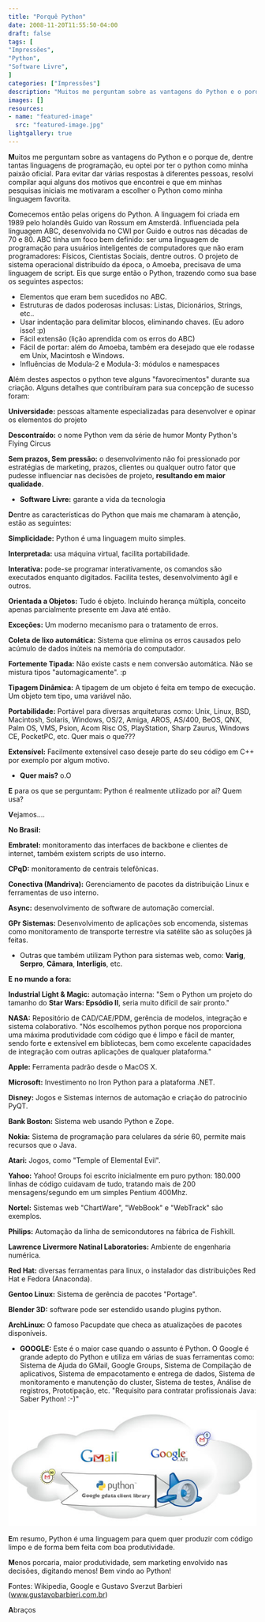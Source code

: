 ```yaml
---
title: "Porquê Python"
date: 2008-11-20T11:55:50-04:00
draft: false
tags: [
"Impressões",
"Python",
"Software Livre",
]
categories: ["Impressões"]
description: "Muitos me perguntam sobre as vantagens do Python e o porque de, dentre tantas linguagens de programação, eu optei por ter o python como minha paixão oficial. Para evitar dar várias respostas à diferentes pessoas, resolvi compilar aqui alguns dos motivos que encontrei e que em minhas pesquisas iniciais me motivaram a escolher o Python como minha linguagem favorita."
images: []
resources:
- name: "featured-image"
  src: "featured-image.jpg"
lightgallery: true
---
```

**M**uitos me perguntam sobre as vantagens do Python e o porque de, dentre tantas linguagens de programação, eu optei por ter o python como minha paixão oficial. Para evitar dar várias respostas à diferentes pessoas, resolvi compilar aqui alguns dos motivos que encontrei e que em minhas pesquisas iniciais me motivaram a escolher o Python como minha linguagem favorita.

<!--more-->

**C**omecemos então pelas origens do Python. A linguagem foi criada em 1989 pelo holandês Guido van Rossum em Amsterdã. Influenciada pela linguagem ABC, desenvolvida no CWI por Guido e outros nas décadas de 70 e 80. ABC tinha um foco bem definido: ser uma linguagem de programação para usuários inteligentes de computadores que não eram programadores: Físicos, Cientistas Sociais, dentre outros. O projeto de sistema operacional distribuído da época, o Amoeba, precisava de uma linguagem de script. Eis que surge então o Python, trazendo como sua base os seguintes aspectos:

  * Elementos que eram bem sucedidos no ABC.
  * Estruturas de dados poderosas inclusas: Listas, Dicionários, Strings, etc..
  * Usar indentação para delimitar blocos, eliminando chaves. (Eu adoro isso! :p)
  * Fácil extensão (lição aprendida com os erros do ABC)
  * Fácil de 	portar: além do Amoeba, também era desejado que ele rodasse em 	Unix, Macintosh e Windows.
  * Influências de Modula-2 e Modula-3: módulos e namespaces

**A**lém destes aspectos o python teve alguns "favorecimentos" durante sua criação. Alguns detalhes que contribuíram para sua concepção de sucesso foram:

**Universidade:** pessoas altamente especializadas para desenvolver e opinar os 	elementos do projeto

**Descontraído:** o nome Python vem da série de humor Monty Python's Flying Circus

**Sem prazos, Sem pressão:** o desenvolvimento não foi pressionado por 	estratégias de marketing, prazos, clientes ou qualquer outro fator 	que pudesse influenciar nas decisões de projeto, **resultando em 	maior qualidade**.

  * **Software Livre:** garante a vida 	da tecnologia

**D**entre as características do Python que mais me chamaram à atenção, estão as seguintes:

**Simplicidade:** Python é uma linguagem muito simples.

**Interpretada:** usa máquina virtual, facilita portabilidade.

**Interativa:** pode-se programar interativamente, os comandos são executados 	enquanto digitados. Facilita testes, desenvolvimento ágil e outros.

**Orientada 	a Objetos:** Tudo é objeto. Incluindo herança múltipla, 	conceito apenas parcialmente presente em Java até então.

**Exceções:** Um moderno mecanismo para o tratamento de erros.

**Coleta de 	lixo automática:** Sistema que elimina os erros causados pelo 	acúmulo de dados inúteis na memória do computador.

**Fortemente 	Tipada:** Não existe casts e nem conversão automática. Não se 	mistura tipos "automagicamente". :p

**Tipagem 	Dinâmica:** A tipagem de um objeto é feita em tempo de execução. 	Um objeto tem tipo, uma variável não.

**Portabilidade:** Portável para diversas arquiteturas como: Unix, Linux, BSD, 	Macintosh, Solaris, Windows, OS/2, Amiga, AROS, AS/400, BeOS, QNX, 	Palm OS, VMS, Psion, Acom Risc OS, PlayStation, Sharp Zaurus, 	Windows CE, PocketPC, etc. Quer mais o que???

**Extensível:** Facilmente extensível caso deseje parte do seu código em C++ por 	exemplo por algum motivo.

  * **Quer mais?** o.O

**E** para os que se perguntam: Python é realmente utilizado por aí? Quem usa?

**V**ejamos....

**No Brasil:**

**Embratel:** monitoramento das interfaces de backbone e clientes de internet, 	também existem scripts de uso interno.

**CPqD:** monitoramento de centrais telefônicas.

**Conectiva 	(Mandriva):** Gerenciamento de pacotes da distribuição Linux e 	ferramentas de uso interno.

**Async:** desenvolvimento de software de automação comercial.

**GPr 	Sistemas:** Desenvolvimento de aplicações sob encomenda, 	sistemas como monitoramento de transporte terrestre via satélite 	são as soluções já feitas.

  * Outras que também utilizam Python para 	sistemas web, como: **Varig**, **Serpro**, **Câmara**, 	**Interligis**, etc.

**E** **no mundo a fora:**

**Industrial 	Light & Magic:** automação interna: "Sem o Python um 	projeto do tamanho do **Star Wars: Epsódio II**, seria muito 	difícil de sair pronto."

**NASA:** Repositório de CAD/CAE/PDM, gerência de modelos, integração e 	sistema colaborativo. "Nós escolhemos python porque nos 	proporciona uma máxima produtividade com código que é limpo e 	fácil de manter, sendo forte e extensível em bibliotecas, bem como 	excelente capacidades de integração com outras aplicações de 	qualquer plataforma."

**Apple:** Ferramenta padrão desde o MacOS X.

**Microsoft:** Investimento no Iron Python para a plataforma .NET.

**Disney:** Jogos e Sistemas internos de automação e criação do patrocínio 	PyQT.

**Bank 	Boston:** Sistema web usando Python e Zope.

**Nokia:** Sistema de programação para celulares da série 60, permite mais 	recursos que o Java.

**Atari:** Jogos, como "Temple of Elemental Evil".

**Yahoo:** Yahoo! Groups foi escrito inicialmente em puro python: 180.000 	linhas de código cuidavam de tudo, tratando mais de 200 	mensagens/segundo em um simples Pentium 400Mhz.

**Nortel:** Sistemas web "ChartWare", "WebBook" e "WebTrack" 	são exemplos.

**Philips:** Automação da linha de semicondutores na fábrica de Fishkill.

**Lawrence 	Livermore Natinal Laboratories:** Ambiente de engenharia numérica.

**Red Hat:** diversas ferramentas para linux, o instalador das distribuições 	Red Hat e Fedora (Anaconda).

**Gentoo 	Linux:** Sistema de gerência de pacotes "Portage".

**Blender 	3D:** software pode ser estendido usando plugins python.

**ArchLinux:** O famoso Pacupdate que checa as atualizações de pacotes 	disponíveis.

  * **GOOGLE:** Este é o maior case quando o assunto é Python. O Google é grande 	adepto do Python e utiliza em várias de suas ferramentas como: 	Sistema de Ajuda do GMail, Google Groups, Sistema de Compilação de 	aplicativos, Sistema de empacotamento e entrega de dados, Sistema de 	monitoramento e manutenção do cluster, Sistema de testes, Análise 	de registros, Prototipação, etc. "Requisito para contratar 	profissionais Java: Saber Python! :-)"

  ![Google and Python](google_python.jpg)

**E**m resumo, Python é uma linguagem para quem quer produzir com código limpo e de forma bem feita com boa produtividade.

**M**enos porcaria, maior produtividade, sem marketing envolvido nas decisões, digitando menos! Bem vindo ao Python!

**F**ontes: Wikipedia, Google e Gustavo Sverzut Barbieri (www.gustavobarbieri.com.br)

**A**braços